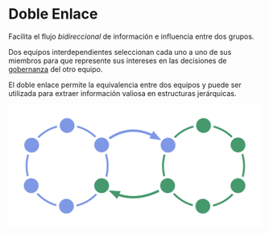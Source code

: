 # Doble Enlace

<summary>
Facilita el flujo <em>bidireccional</em> de información e influencia entre dos grupos.
</summary>

Dos equipos interdependientes seleccionan cada uno a uno de sus miembros para que represente sus intereses en las decisiones de [gobernanza](glossary:governance) del otro equipo.

El doble enlace permite la equivalencia entre dos equipos y puede ser utilizada para extraer información valiosa en estructuras jerárquicas.

![Doble enlace de dos círculos](img/structural-patterns/double-link.png)